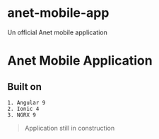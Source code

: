 # anet-mobile-app
Un official Anet mobile application
# Anet Mobile Application
  
## Built on
    1. Angular 9
    2. Ionic 4
    3. NGRX 9


> Application still in construction
